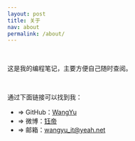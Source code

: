 ```yaml
---
layout: post
title: 关于
nav: about
permalink: /about/
---
```


<style>
    .post ul{
        margin: 0;
        list-style: none;
    }
</style>

<br>

这是我的编程笔记，主要方便自己随时查阅。

<br>

通过下面链接可以找到我：

- => GitHub：[WangYu](https://github.com/wy-ei)
- => 微博：[钰帝](https://weibo.com/wangyu1993it)
- => 邮箱：[wangyu_it@yeah.net](mailto:wangyu_it@yeah.net)